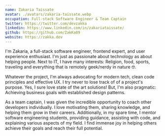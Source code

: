 ```yaml
---
name: Zakaria Taissate
avatar: ./avatars/zakaria-taissate.webp
occupation: Full-stack Software Engineer & Team Captain
twitter: https://twitter.com/devzakka
linkedin: https://www.linkedin.com/in/zakariataissate/
github: https://github.com/ZakKa89
website: https://zakka.dev
---
```


I'm Zakaria, a full-stack software engineer, frontend expert, and user experience enthusiast. I'm just as passionate about technology as about helping people. Next to IT, I have many interests: Religion, food, sports, traveling and everything that is remotely geek/nerdy in nature 🤓.

Whatever the project, I'm always advocating for modern tech, clean code principles and effective UX. I try never to lose track of of a project's purpose. Yes, I sure love state of the art solutions! But, I'm also pragmatic: Achieving business goals with established design patterns.

As a team captain, I was given the incredible opportunity to coach other developers individually. I love motivating them, sharing knowledge, and helping them grow in their careers. Additionally, in my spare time, I mentor software engineering students, providing guidance, assisting with code, and explaining various aspects of my field. I find immense joy in helping others achieve their goals and reach their full potential.
